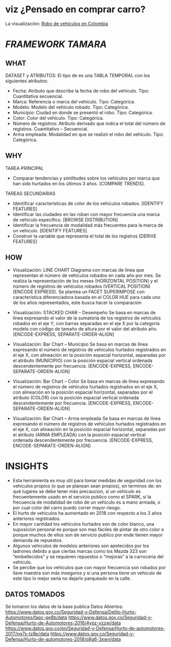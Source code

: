 # viz ¿Pensado en comprar carro?

La visualización: [Robo de vehículos en Colombia](https://public.tableau.com/profile/yureimacv#!/vizhome/Robo_auntos_Colombia/Dashboard1?publish=yes)


# *FRAMEWORK TAMARA*

## WHAT
DATASET y ATRIBUTOS:
El tipo de  es una TABLA TEMPORAL con los siguientes atributos:
  * Fecha: Atributo que describe la fecha de robo del vehículo. Tipo: Cuantitativa secuencial.
  * Marca: Referencia o marca del vehículo. Tipo: Categórica.
  * Modelo: Modelo del vehículo robado. Tipo: Categórica.
  * Municipio: Ciudad en donde se presentó el robo. Tipo: Categórica.
  * Color: Color del vehículo. Tipo: Categórica.
  * Número de registros: Atributo derivado que indica el total del número de registros. Cuantitativo – Secuencial.
  * Arma empleada: Modalidad en que se realizó el robo del vehículo. Tipo: Categórica.

## WHY	
TAREA PRINCIPAL	
  * Comparar tendencias y similitudes sobre los vehículos por marca que han sido hurtados en los últimos 3 años. [COMPARE       TRENDS].

TAREAS SECUNDARIAS
  * Identificar caracteristicas de color de los vehículos robados. [IDENTIFY FEATURES]
  * Identificar las ciudades en las roban con mayor frecuencia una marca de vehiculo específico. [BROWSE DISTRIBUTION]
  * Identificar la frecuencia de modalidad más frecuentes para la marca de un vehiculo. [IDENTIFY FEATURES]
  * Construir la variable que representa el total de los registros [DERIVE FEATURES]
  
## HOW
  * Visualización: LINE CHART
    Diagrama con marcas de línea que representan el número de vehículos robados en cada año por mes. Se realiza la    representación de los meses (HORIZONTAL POSITION) y el número de registros de vehículos robados (VERTICAL POSITION) (ENCODE EXPRESS). Se plantea un FACET SUPERIMPOSE con característica diferenciadora basada en el COLOR HUE para cada uno de los años representados, este busca hacer la comparación 
  
  * Visualización: STACKED CHAR – Desempeño
Se basa en marcas de línea expresando el valor de la sumatoria de los registros de vehículos robados en el eje Y, con barras separadas en el eje X por la categoría modelo con código de tamaño de altura por el valor del atributo año. [ENCODE-EXPRESS, SEPARATE-ORDER-ALIGN]

  * Visualización: Bar Chart – Municipio
Se basa en marcas de línea expresando el número de registros de vehículos hurtados registrados en el eje X, con alineación en la posición espacial horizontal, separadas por el atributo (MUNICIPIO) con la posición espacial vertical ordenada descendentemente por frecuencia. [ENCODE-EXPRESS, ENCODE-SEPARATE-ORDEN-ALIGN]

  * Visualización: Bar Chart – Color
Se basa en marcas de línea expresando el número de registros de vehículos hurtados registrados en el eje X, con alineación en la posición espacial horizontal, separadas por el atributo (COLOR) con la posición espacial vertical ordenada descendentemente por frecuencia. [ENCODE-EXPRESS, ENCODE-SEPARATE-ORDEN-ALIGN]

  * Visualización: Bar Chart – Arma empleada
Se basa en marcas de línea expresando el número de registros de vehículos hurtados registrados en el eje X, con alineación en la posición espacial horizontal, separadas por el atributo (ARMA EMPLEADA) con la posición espacial vertical ordenada descendentemente por frecuencia. [ENCODE-EXPRESS, ENCODE-SEPARATE-ORDEN-ALIGN]

# INSIGHTS
 * Esta herramienta es muy útil para tomar medidas de seguridad con los vehiculos propios (o que se planean sean propios), en terminos de: en qué lugares se debe tener más precaucion, si un vehículo es frecuentemente usado en el servicio publico como el SPARK, si la frecuencia de modalidad de robo de un vehiculo es a mano armada, o por cual color del carro puedo correr mayor riesgo.
 * El hurto de vehiculos ha aumentado en 2018 con respecto a los 3 años anteriores registrados.
 * En mayor cantidad los vehiculos hurtados son de color blanco, una suposicion personal es porque son mas fáciles de pintar de otro color o porque muchos de ellos son de servicio publico por ende tienen mayor demanda de repuestos. 
 * Algunos vehiculos de modelos anteriores son apetecidos por los ladrones debido a que ciertas marcas como los Mazda 323 son “embellecidos” y se requieren repuestos o “mejoras” a la carroceria del vehículo. 
 * Se percibe que los vehículos que con mayor frecuencia son robados por llave maestra son más inseguros y si una persona tiene un vehículo de este tipo lo mejor seria no dejarlo parqueado en la calle.


## DATOS TOMADOS

Se tomaron los datos de la base publica Datos Abiertos:
  https://www.datos.gov.co/Seguridad-y-Defensa/Delito-Hurto-Automotores/fapc-qe8b/data
  https://www.datos.gov.co/Seguridad-y-Defensa/Hurto-de-Automotores-2016/4ypz-vzzw/data
  https://www.datos.gov.co/en/Seguridad-y-Defensa/Hurto-de-automotores-2017/ng7s-tz8p/data
  https://www.datos.gov.co/Seguridad-y-Defensa/Hurto-de-automotores-2018/q8g6-3xwv/data
  
